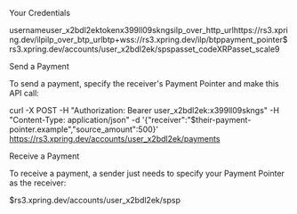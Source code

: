 Your Credentials

usernameuser_x2bdl2ektokenx399ll09skngsilp_over_http_urlhttps://rs3.xpring.dev/ilpilp_over_btp_urlbtp+wss://rs3.xpring.dev/ilp/btppayment_pointer$rs3.xpring.dev/accounts/user_x2bdl2ek/spspasset_codeXRPasset_scale9

Send a Payment

To send a payment, specify the receiver's Payment Pointer and make this API call:

curl -X POST -H "Authorization: Bearer user_x2bdl2ek:x399ll09skngs" -H "Content-Type: application/json" -d '{"receiver":"$their-payment-pointer.example","source_amount":500}' https://rs3.xpring.dev/accounts/user_x2bdl2ek/payments

Receive a Payment

To receive a payment, a sender just needs to specify your Payment Pointer as the receiver:

$rs3.xpring.dev/accounts/user_x2bdl2ek/spsp

